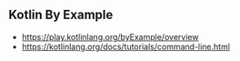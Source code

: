 
## Kotlin By Example

* https://play.kotlinlang.org/byExample/overview
* https://kotlinlang.org/docs/tutorials/command-line.html



